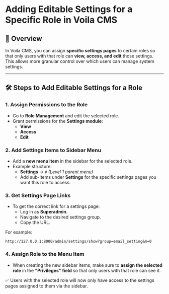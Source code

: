 # Adding Editable Settings for a Specific Role in Voila CMS

## 📌 Overview
In Voila CMS, you can assign **specific settings pages** to certain roles so that only users with that role can **view, access, and edit** those settings.  
This allows more granular control over which users can manage system settings.

---

## 🛠 Steps to Add Editable Settings for a Role

### 1. Assign Permissions to the Role
- Go to **Role Management** and edit the selected role.  
- Grant permissions for the **Settings module**:  
  - **View**  
  - **Access**  
  - **Edit**

### 2. Add Settings Items to Sidebar Menu
- Add a **new menu item** in the sidebar for the selected role.  
- Example structure:  
  - **Settings** → `#` *(Level 1 parent menu)*  
  - Add sub-items under **Settings** for the specific settings pages you want this role to access.  

### 3. Get Settings Page Links
- To get the correct link for a settings page:  
  - Log in as **Superadmin**.  
  - Navigate to the desired settings group.  
  - Copy the URL.  

For example:  
```
http://127.0.0.1:8000/admin/settings/show?group=email_setting&m=0
```

### 4. Assign Role to the Menu Item
- When creating the new sidebar items, make sure to **assign the selected role** in the **"Privileges" field** so that only users with that role can see it.


✅ Users with the selected role will now only have access to the settings pages assigned to them via the sidebar.

